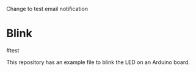Change to test email notification
# Blink

#test

This repository has an example file to blink the LED on an Arduino board.

